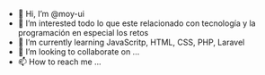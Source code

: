 - 👋 Hi, I’m @moy-ui
- 👀 I’m interested todo lo que este relacionado con tecnología y la programación en especial los retos 
- 🌱 I’m currently learning JavaScritp, HTML, CSS, PHP, Laravel 
- 💞️ I’m looking to collaborate on ...
- 📫 How to reach me ...

<!---
moy-ui/moy-ui is a ✨ special ✨ repository because its `README.md` (this file) appears on your GitHub profile.
You can click the Preview link to take a look at your changes.
--->
